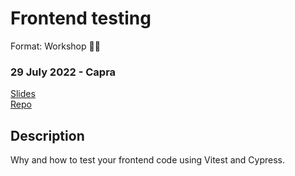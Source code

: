 # Frontend testing

Format: Workshop 👨‍💻

### 29 July 2022 - Capra

[Slides](https://gaute-talks.netlify.app/frontend-testing-workshop/)  
[Repo](https://github.com/gautemo/workshop-frontend-testing)  

## Description

Why and how to test your frontend code using Vitest and Cypress.
